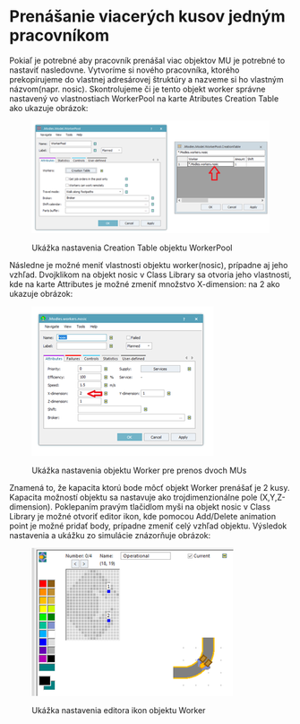 # Prenášanie viacerých kusov jedným pracovníkom

Pokiaľ je potrebné aby pracovník prenášal viac objektov MU je potrebné to nastaviť nasledovne. Vytvoríme si nového pracovníka, ktorého prekopírujeme do vlastnej adresárovej štruktúry a nazveme si ho vlastným názvom(napr. nosic). Skontrolujeme či je tento objekt worker správne nastavený vo vlastnostiach WorkerPool na karte Atributes Creation Table ako ukazuje obrázok:

<figure><img src="../.gitbook/assets/creation_table.png" alt=""><figcaption><p>Ukážka nastavenia Creation Table objektu WorkerPool</p></figcaption></figure>

Následne je možné meniť vlastnosti objektu worker(nosic), prípadne aj jeho vzhľad. Dvojklikom na objekt nosic v Class Library sa otvoria jeho vlastnosti, kde na karte Attributes je možné zmeniť množstvo X-dimension: na 2 ako ukazuje obrázok:

<figure><img src="../.gitbook/assets/prenos_dvochMUs (2).png" alt=""><figcaption><p>Ukážka nastavenia objektu Worker pre prenos dvoch MUs</p></figcaption></figure>

Znamená to, že kapacita ktorú bode môcť objekt Worker prenášať je 2 kusy. Kapacita možností objektu sa nastavuje ako trojdimenzionálne pole (X,Y,Z-dimension). Poklepaním pravým tlačidlom myši na objekt nosic v Class Library je možné otvoriť editor ikon, kde pomocou Add/Delete animation point je možné pridať body, prípadne zmeniť celý vzhľad objektu. Výsledok nastavenia a ukážku zo simulácie znázorňuje obrázok:

<figure><img src="../.gitbook/assets/icon_worker.png" alt=""><figcaption><p>Ukážka nastavenia editora ikon objektu Worker</p></figcaption></figure>
